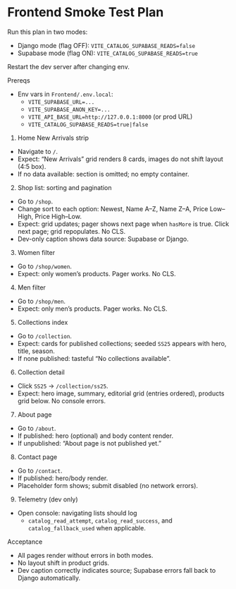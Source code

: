 # Frontend Smoke Test Plan

Run this plan in two modes:
- Django mode (flag OFF): `VITE_CATALOG_SUPABASE_READS=false`
- Supabase mode (flag ON): `VITE_CATALOG_SUPABASE_READS=true`

Restart the dev server after changing env.

Prereqs
- Env vars in `Frontend/.env.local`:
  - `VITE_SUPABASE_URL=...`
  - `VITE_SUPABASE_ANON_KEY=...`
  - `VITE_API_BASE_URL=http://127.0.0.1:8000` (or prod URL)
  - `VITE_CATALOG_SUPABASE_READS=true|false`

1) Home New Arrivals strip
- Navigate to `/`.
- Expect: “New Arrivals” grid renders 8 cards, images do not shift layout (4:5 box).
- If no data available: section is omitted; no empty container.

2) Shop list: sorting and pagination
- Go to `/shop`.
- Change sort to each option: Newest, Name A–Z, Name Z–A, Price Low–High, Price High–Low.
- Expect: grid updates; pager shows next page when `hasMore` is true. Click next page; grid repopulates. No CLS.
- Dev-only caption shows data source: Supabase or Django.

3) Women filter
- Go to `/shop/women`.
- Expect: only women’s products. Pager works. No CLS.

4) Men filter
- Go to `/shop/men`.
- Expect: only men’s products. Pager works. No CLS.

5) Collections index
- Go to `/collection`.
- Expect: cards for published collections; seeded `SS25` appears with hero, title, season.
- If none published: tasteful “No collections available”.

6) Collection detail
- Click `SS25` → `/collection/ss25`.
- Expect: hero image, summary, editorial grid (entries ordered), products grid below. No console errors.

7) About page
- Go to `/about`.
- If published: hero (optional) and body content render.
- If unpublished: “About page is not published yet.”

8) Contact page
- Go to `/contact`.
- If published: hero/body render.
- Placeholder form shows; submit disabled (no network errors).

9) Telemetry (dev only)
- Open console: navigating lists should log
  - `catalog_read_attempt`, `catalog_read_success`, and `catalog_fallback_used` when applicable.

Acceptance
- All pages render without errors in both modes.
- No layout shift in product grids.
- Dev caption correctly indicates source; Supabase errors fall back to Django automatically.




